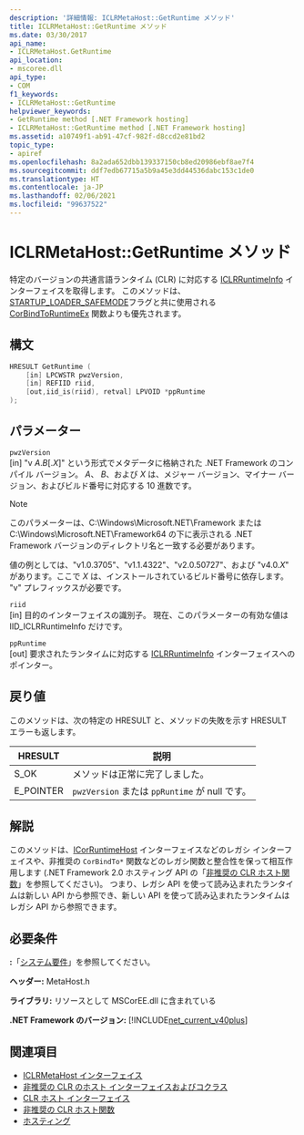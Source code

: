 ```yaml
---
description: '詳細情報: ICLRMetaHost::GetRuntime メソッド'
title: ICLRMetaHost::GetRuntime メソッド
ms.date: 03/30/2017
api_name:
- ICLRMetaHost.GetRuntime
api_location:
- mscoree.dll
api_type:
- COM
f1_keywords:
- ICLRMetaHost::GetRuntime
helpviewer_keywords:
- GetRuntime method [.NET Framework hosting]
- ICLRMetaHost::GetRuntime method [.NET Framework hosting]
ms.assetid: a10749f1-ab91-47cf-982f-d8ccd2e81bd2
topic_type:
- apiref
ms.openlocfilehash: 8a2ada652dbb139337150cb8ed20986ebf8ae7f4
ms.sourcegitcommit: ddf7edb67715a5b9a45e3dd44536dabc153c1de0
ms.translationtype: HT
ms.contentlocale: ja-JP
ms.lasthandoff: 02/06/2021
ms.locfileid: "99637522"
---
```

# <a name="iclrmetahostgetruntime-method"></a>ICLRMetaHost::GetRuntime メソッド

特定のバージョンの共通言語ランタイム (CLR) に対応する [ICLRRuntimeInfo](iclrruntimeinfo-interface.md) インターフェイスを取得します。 このメソッドは、[STARTUP_LOADER_SAFEMODE](startup-flags-enumeration.md)フラグと共に使用される [CorBindToRuntimeEx](corbindtoruntimeex-function.md) 関数よりも優先されます。  
  
## <a name="syntax"></a>構文  
  
```cpp  
HRESULT GetRuntime (  
    [in] LPCWSTR pwzVersion,  
    [in] REFIID riid,  
    [out,iid_is(riid), retval] LPVOID *ppRuntime  
);  
```  
  
## <a name="parameters"></a>パラメーター  

 `pwzVersion`  
 [in] "v *A*.*B*[.*X*]" という形式でメタデータに格納された .NET Framework のコンパイル バージョン。 *A*、 *B*、および *X* は、メジャー バージョン、マイナー バージョン、およびビルド番号に対応する 10 進数です。  
  
> [!NOTE]
> このパラメーターは、C:\Windows\Microsoft.NET\Framework または C:\Windows\Microsoft.NET\Framework64 の下に表示される .NET Framework バージョンのディレクトリ名と一致する必要があります。  
  
 値の例としては、"v1.0.3705"、"v1.1.4322"、"v2.0.50727"、および "v4.0.*X*" があります。ここで *X* は、インストールされているビルド番号に依存します。 "v" プレフィックスが必要です。  
  
 `riid`  
 [in] 目的のインターフェイスの識別子。 現在、このパラメーターの有効な値は IID_ICLRRuntimeInfo だけです。  
  
 `ppRuntime`  
 [out] 要求されたランタイムに対応する [ICLRRuntimeInfo](iclrruntimeinfo-interface.md) インターフェイスへのポインター。  
  
## <a name="return-value"></a>戻り値  

 このメソッドは、次の特定の HRESULT と、メソッドの失敗を示す HRESULT エラーも返します。  
  
|HRESULT|説明|  
|-------------|-----------------|  
|S_OK|メソッドは正常に完了しました。|  
|E_POINTER|`pwzVersion` または `ppRuntime` が null です。|  
  
## <a name="remarks"></a>解説  

 このメソッドは、[ICorRuntimeHost](icorruntimehost-interface.md) インターフェイスなどのレガシ インターフェイスや、非推奨の `CorBindTo*` 関数などのレガシ関数と整合性を保って相互作用します (.NET Framework 2.0 ホスティング API の「[非推奨の CLR ホスト関数](deprecated-clr-hosting-functions.md)」を参照してください)。 つまり、レガシ API を使って読み込まれたランタイムは新しい API から参照でき、新しい API を使って読み込まれたランタイムはレガシ API から参照できます。  
  
## <a name="requirements"></a>必要条件  

 **:**「[システム要件](../../get-started/system-requirements.md)」を参照してください。  
  
 **ヘッダー:** MetaHost.h  
  
 **ライブラリ:** リソースとして MSCorEE.dll に含まれている  
  
 **.NET Framework のバージョン:** [!INCLUDE[net_current_v40plus](../../../../includes/net-current-v40plus-md.md)]  
  
## <a name="see-also"></a>関連項目

- [ICLRMetaHost インターフェイス](iclrmetahost-interface.md)
- [非推奨の CLR のホスト インターフェイスおよびコクラス](deprecated-clr-hosting-interfaces-and-coclasses.md)
- [CLR ホスト インターフェイス](clr-hosting-interfaces.md)
- [非推奨の CLR ホスト関数](deprecated-clr-hosting-functions.md)
- [ホスティング](index.md)
